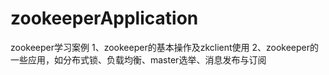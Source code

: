 # zookeeperApplication
zookeeper学习案例
1、zookeeper的基本操作及zkclient使用
2、zookeeper的一些应用，如分布式锁、负载均衡、master选举、消息发布与订阅
